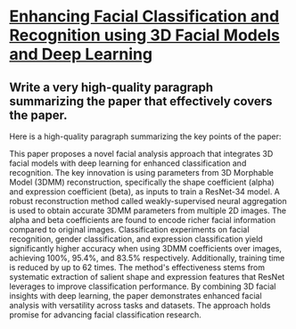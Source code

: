 # [Enhancing Facial Classification and Recognition using 3D Facial Models   and Deep Learning](https://arxiv.org/abs/2312.05219)

## Write a very high-quality paragraph summarizing the paper that effectively covers the paper.

 Here is a high-quality paragraph summarizing the key points of the paper:

This paper proposes a novel facial analysis approach that integrates 3D facial models with deep learning for enhanced classification and recognition. The key innovation is using parameters from 3D Morphable Model (3DMM) reconstruction, specifically the shape coefficient (alpha) and expression coefficient (beta), as inputs to train a ResNet-34 model. A robust reconstruction method called weakly-supervised neural aggregation is used to obtain accurate 3DMM parameters from multiple 2D images. The alpha and beta coefficients are found to encode richer facial information compared to original images. Classification experiments on facial recognition, gender classification, and expression classification yield significantly higher accuracy when using 3DMM coefficients over images, achieving 100%, 95.4%, and 83.5% respectively. Additionally, training time is reduced by up to 62 times. The method's effectiveness stems from systematic extraction of salient shape and expression features that ResNet leverages to improve classification performance. By combining 3D facial insights with deep learning, the paper demonstrates enhanced facial analysis with versatility across tasks and datasets. The approach holds promise for advancing facial classification research.
